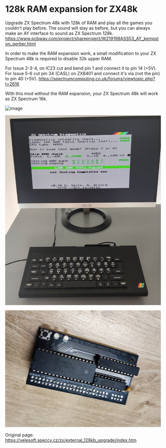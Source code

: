 # 128k RAM expansion for ZX48k
Upgrade ZX Spectrum 48k with 128k of RAM and play all the games you couldn't play before. The sound will stay as before, but you can always make an AY interface to sound as ZX Spectrum 128k.
https://www.pcbway.com/project/shareproject/W219199ASS53_AY_kempston_gerber.html

In order to make the RAM expansion work, a small modification to your ZX Spectrum 48k is required to disable 32k upper RAM.

For Issue 2-3-4, on IC23 cut and bend pin 1 and connect it to pin 14 (+5V). For Issue 5-6 cut pin 34 (CASL) on ZX8401 and connect it's via (not the pin) to pin 40 (+5V).
https://spectrumcomputing.co.uk/forums/viewtopic.php?t=2616

With this mod without the RAM expansion, your ZX Spectrum 48k will work as ZX Spectrum 16k. 

![image](/Images/sch.png)

![image](/Images/brd.png)

![image](/Images/rev2.jpg)


Original page: https://velesoft.speccy.cz/zx/external_128kb_upgrade/index.htm
